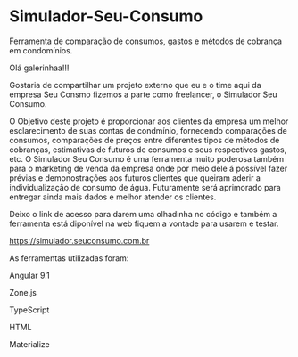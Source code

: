 # Simulador-Seu-Consumo
Ferramenta de comparação de consumos, gastos e métodos de cobrança em condomínios.

Olá galerinhaa!!!

Gostaria de compartilhar um projeto externo que eu e o time aqui da empresa Seu Consmo fizemos a parte como freelancer, o Simulador Seu Consumo.

O Objetivo deste projeto é proporcionar aos clientes da empresa um melhor esclarecimento de suas contas de condmínio, fornecendo comparações de consumos, comparações de preços entre diferentes tipos de métodos de cobranças, estimativas de futuros de consumos e seus respectivos gastos, etc.
O Simulador Seu Consumo é uma ferramenta muito poderosa também para o marketing de venda da empresa onde por meio dele á possível fazer prévias e demonostrações aos futuros clientes que queiram aderir a individualização de consumo de água.
Futuramente será aprimorado para entregar ainda mais dados e melhor atender os clientes.

Deixo o link de acesso para darem uma olhadinha no código e também a ferramenta está diponível na web fiquem a vontade para usarem e testar.

https://simulador.seuconsumo.com.br

As ferramentas utilizadas foram: 

Angular 9.1

Zone.js

TypeScript

HTML

Materialize

